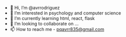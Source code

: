 - 👋 Hi, I’m @avrrodriguez
- 👀 I’m interested in psychology and computer science
- 🌱 I’m currently learning html, react, flask
- 💞️ I’m looking to collaborate on ...
- 📫 How to reach me - pqavrr835@gmail.com

<!---
avrrodriguez/avrrodriguez is a ✨ special ✨ repository because its `README.md` (this file) appears on your GitHub profile.
You can click the Preview link to take a look at your changes.
--->
